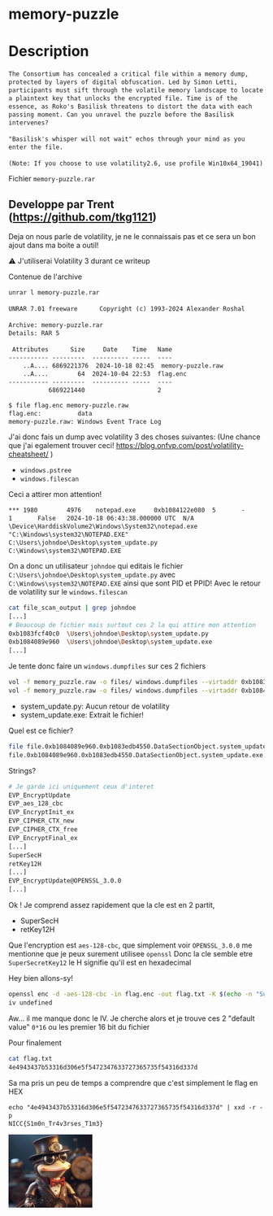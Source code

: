 # memory-puzzle

# Description

```
The Consortium has concealed a critical file within a memory dump, protected by layers of digital obfuscation. Led by Simon Letti, participants must sift through the volatile memory landscape to locate a plaintext key that unlocks the encrypted file. Time is of the essence, as Roko's Basilisk threatens to distort the data with each passing moment. Can you unravel the puzzle before the Basilisk intervenes?

"Basilisk's whisper will not wait" echos through your mind as you enter the file.

(Note: If you choose to use volatility2.6, use profile Win10x64_19041)
```
Fichier `memory-puzzle.rar`

## Developpe par Trent (https://github.com/tkg1121)

Deja on nous parle de volatility, je ne le connaissais pas et ce sera un bon ajout dans ma boite a outil!

⚠️ J'utiliserai Volatility 3 durant ce writeup

Contenue de l'archive
```
unrar l memory-puzzle.rar 

UNRAR 7.01 freeware      Copyright (c) 1993-2024 Alexander Roshal

Archive: memory-puzzle.rar
Details: RAR 5

 Attributes      Size     Date    Time   Name
----------- ---------  ---------- -----  ----
    ..A.... 6869221376  2024-10-18 02:45  memory-puzzle.raw
    ..A....        64  2024-10-04 22:53  flag.enc
----------- ---------  ---------- -----  ----
           6869221440                    2
```

```
$ file flag.enc memory-puzzle.raw
flag.enc:          data
memory-puzzle.raw: Windows Event Trace Log
```

J'ai donc fais un dump avec volatility 3 des choses suivantes:
(Une chance que j'ai egalement trouver ceci! https://blog.onfvp.com/post/volatility-cheatsheet/ )
- `windows.pstree`
- `windows.filescan`

Ceci a attirer mon attention!
```
*** 1980        4976    notepad.exe     0xb1084122e080  5       -       1       False   2024-10-18 06:43:38.000000 UTC  N/A     \Device\HarddiskVolume2\Windows\System32\notepad.exe    "C:\Windows\system32\NOTEPAD.EXE" C:\Users\johndoe\Desktop\system_update.py     C:\Windows\system32\NOTEPAD.EXE
```
On a donc un utilisateur `johndoe` qui editais le fichier `C:\Users\johndoe\Desktop\system_update.py` avec `C:\Windows\system32\NOTEPAD.EXE` ainsi que sont PID et PPID!
Avec le retour de volatility sur le `windows.filescan`

```bash
cat file_scan_output | grep johndoe
[...]
# Beaucoup de fichier mais surtout ces 2 la qui attire mon attention
0xb1083fcf40c0  \Users\johndoe\Desktop\system_update.py
0xb1084089e960  \Users\johndoe\Desktop\system_update.exe
[...]
```
Je tente donc faire un `windows.dumpfiles` sur ces 2 fichiers

```bash
vol -f memory_puzzle.raw -o files/ windows.dumpfiles --virtaddr 0xb1083fcf40c0 # system_update.py virt adddress
vol -f memory_puzzle.raw -o files/ windows.dumpfiles --virtaddr 0xb1084089e960 # system_update.exe virt adddress
```

- system_update.py: Aucun retour de volatility
- system_update.exe: Extrait le fichier!

Quel est ce fichier?
```bash
file file.0xb1084089e960.0xb1083edb4550.DataSectionObject.system_update.exe.dat
file.0xb1084089e960.0xb1083edb4550.DataSectionObject.system_update.exe.dat: ELF 64-bit LSB pie executable, x86-64, version 1 (SYSV), dynamically linked, interpreter /lib64/ld-linux-x86-64.so.2, BuildID[sha1]=c094c53ae90b55cff2d739824790963e767852f0, for GNU/Linux 3.2.0, not stripped
```

Strings?
```bash
# Je garde ici uniquement ceux d'interet
EVP_EncryptUpdate
EVP_aes_128_cbc
EVP_EncryptInit_ex
EVP_CIPHER_CTX_new
EVP_CIPHER_CTX_free
EVP_EncryptFinal_ex
[...]
SuperSecH
retKey12H
[...]
EVP_EncryptUpdate@OPENSSL_3.0.0
[...]
```

Ok ! Je comprend assez rapidement que la cle est en 2 partit,
- SuperSecH
- retKey12H

Que l'encryption est `aes-128-cbc`, que simplement voir `OPENSSL_3.0.0` me mentionne que je peux surement utilisee `openssl`
Donc la cle semble etre `SuperSecretKey12` le H signifie qu'il est en hexadecimal

Hey bien allons-sy!
```bash
openssl enc -d -aes-128-cbc -in flag.enc -out flag.txt -K $(echo -n "SuperSecret12" | xxd -p)  
iv undefined
```
Aw... il me manque donc le IV. Je cherche alors et je trouve ces 2 "default value"  `0*16` ou les premier 16 bit du fichier 

Pour finalement 
```bash
cat flag.txt 
4e4943437b53316d306e5f5472347633727365735f54316d337d
```
Sa ma pris un peu de temps a comprendre que c'est simplement le flag en HEX

```
echo "4e4943437b53316d306e5f5472347633727365735f54316d337d" | xxd -r -p
NICC{S1m0n_Tr4v3rses_T1m3}
```

![alt text](img/toad.png)
